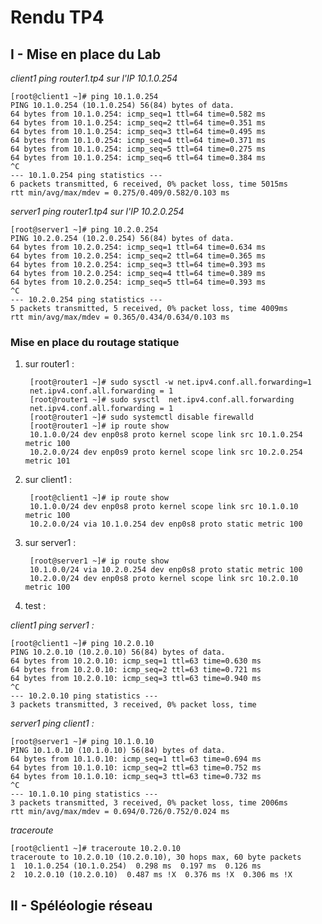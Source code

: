 # Rendu TP4

## I - Mise en place du Lab

_client1 ping router1.tp4 sur l'IP 10.1.0.254_

    [root@client1 ~]# ping 10.1.0.254
    PING 10.1.0.254 (10.1.0.254) 56(84) bytes of data.
    64 bytes from 10.1.0.254: icmp_seq=1 ttl=64 time=0.582 ms
    64 bytes from 10.1.0.254: icmp_seq=2 ttl=64 time=0.351 ms
    64 bytes from 10.1.0.254: icmp_seq=3 ttl=64 time=0.495 ms
    64 bytes from 10.1.0.254: icmp_seq=4 ttl=64 time=0.371 ms
    64 bytes from 10.1.0.254: icmp_seq=5 ttl=64 time=0.275 ms
    64 bytes from 10.1.0.254: icmp_seq=6 ttl=64 time=0.384 ms
    ^C
    --- 10.1.0.254 ping statistics ---
    6 packets transmitted, 6 received, 0% packet loss, time 5015ms
    rtt min/avg/max/mdev = 0.275/0.409/0.582/0.103 ms

_server1 ping router1.tp4 sur l'IP 10.2.0.254_

    [root@server1 ~]# ping 10.2.0.254
    PING 10.2.0.254 (10.2.0.254) 56(84) bytes of data.
    64 bytes from 10.2.0.254: icmp_seq=1 ttl=64 time=0.634 ms
    64 bytes from 10.2.0.254: icmp_seq=2 ttl=64 time=0.365 ms
    64 bytes from 10.2.0.254: icmp_seq=3 ttl=64 time=0.393 ms
    64 bytes from 10.2.0.254: icmp_seq=4 ttl=64 time=0.389 ms
    64 bytes from 10.2.0.254: icmp_seq=5 ttl=64 time=0.393 ms
    ^C
    --- 10.2.0.254 ping statistics ---
    5 packets transmitted, 5 received, 0% packet loss, time 4009ms
    rtt min/avg/max/mdev = 0.365/0.434/0.634/0.103 ms

### Mise en place du routage statique

1. sur router1 :  

        [root@router1 ~]# sudo sysctl -w net.ipv4.conf.all.forwarding=1
        net.ipv4.conf.all.forwarding = 1
        [root@router1 ~]# sudo sysctl  net.ipv4.conf.all.forwarding
        net.ipv4.conf.all.forwarding = 1
        [root@router1 ~]# sudo systemctl disable firewalld
        [root@router1 ~]# ip route show
        10.1.0.0/24 dev enp0s8 proto kernel scope link src 10.1.0.254 metric 100
        10.2.0.0/24 dev enp0s9 proto kernel scope link src 10.2.0.254 metric 101

2. sur client1 :  

        [root@client1 ~]# ip route show
        10.1.0.0/24 dev enp0s8 proto kernel scope link src 10.1.0.10 metric 100
        10.2.0.0/24 via 10.1.0.254 dev enp0s8 proto static metric 100

3. sur server1 :

        [root@server1 ~]# ip route show
        10.1.0.0/24 via 10.2.0.254 dev enp0s8 proto static metric 100
        10.2.0.0/24 dev enp0s8 proto kernel scope link src 10.2.0.10 metric 100

4. test :

_client1 ping server1 :_  

    [root@client1 ~]# ping 10.2.0.10
    PING 10.2.0.10 (10.2.0.10) 56(84) bytes of data.
    64 bytes from 10.2.0.10: icmp_seq=1 ttl=63 time=0.630 ms
    64 bytes from 10.2.0.10: icmp_seq=2 ttl=63 time=0.721 ms
    64 bytes from 10.2.0.10: icmp_seq=3 ttl=63 time=0.940 ms
    ^C
    --- 10.2.0.10 ping statistics ---
    3 packets transmitted, 3 received, 0% packet loss, time

_server1 ping client1 :_  

    [root@server1 ~]# ping 10.1.0.10
    PING 10.1.0.10 (10.1.0.10) 56(84) bytes of data.
    64 bytes from 10.1.0.10: icmp_seq=1 ttl=63 time=0.694 ms
    64 bytes from 10.1.0.10: icmp_seq=2 ttl=63 time=0.752 ms
    64 bytes from 10.1.0.10: icmp_seq=3 ttl=63 time=0.732 ms
    ^C
    --- 10.1.0.10 ping statistics ---
    3 packets transmitted, 3 received, 0% packet loss, time 2006ms
    rtt min/avg/max/mdev = 0.694/0.726/0.752/0.024 ms

_traceroute_

    [root@client1 ~]# traceroute 10.2.0.10
    traceroute to 10.2.0.10 (10.2.0.10), 30 hops max, 60 byte packets
    1  10.1.0.254 (10.1.0.254)  0.298 ms  0.197 ms  0.126 ms
    2  10.2.0.10 (10.2.0.10)  0.487 ms !X  0.376 ms !X  0.306 ms !X

## II - Spéléologie réseau

